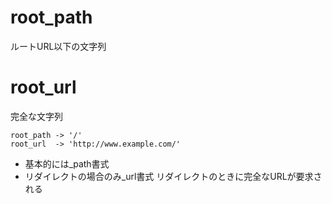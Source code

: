 #

# root_path
ルートURL以下の文字列
# root_url
完全な文字列

```
root_path -> '/'
root_url  -> 'http://www.example.com/'
```
- 基本的には_path書式
- リダイレクトの場合のみ_url書式
リダイレクトのときに完全なURLが要求される


